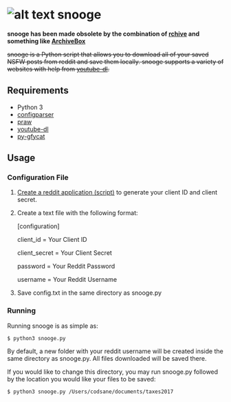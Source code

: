 # ![alt text](http://i.imgur.com/7U0Oqwf.png "Credits: /u/lemonzoidberg") snooge

**snooge has been made obsolete by the combination of [rchive](https://github.com/codsane/rchive) and something like [ArchiveBox](https://github.com/pirate/ArchiveBox)**

~~snooge is a Python script that allows you to download all of your saved NSFW posts from reddit and save them locally. snooge supports a variety of websites with help from [youtube-dl](https://rg3.github.io/youtube-dl/).~~

## Requirements

- Python 3
- [configparser](https://docs.python.org/3/library/configparser.html)
- [praw](https://praw.readthedocs.io/en/latest/)
- [youtube-dl](https://rg3.github.io/youtube-dl/)
- [py-gfycat](https://github.com/ankeshanand/py-gfycat)

## Usage

### Configuration File
1. [Create a reddit application (script)](https://www.reddit.com/prefs/apps/) to generate your client ID and client secret.
2. Create a text file with the following format:

	[configuration]

	client_id = Your Client ID

	client_secret = Your Client Secret

	password = Your Reddit Password

	username = Your Reddit Username
3. Save config.txt in the same directory as snooge.py

### Running

Running snooge is as simple as:

	$ python3 snooge.py

By default, a new folder with your reddit username will be created inside the same directory as snooge.py. All files downloaded will be saved there.

If you would like to change this directory, you may run snooge.py followed by the location you would like your files to be saved:

	$ python3 snooge.py /Users/codsane/documents/taxes2017
